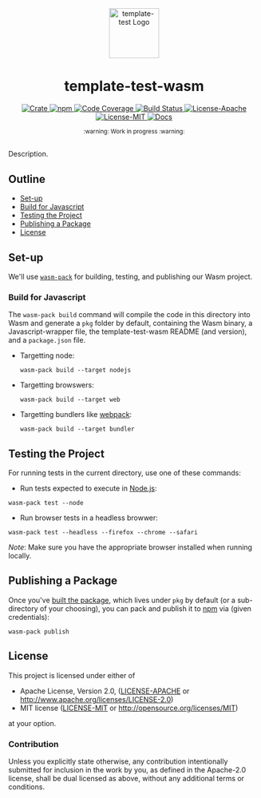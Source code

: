 <div align="center">
  <a href="https://github.com/bgins/template-test" target="_blank">
    <img src="https://raw.githubusercontent.com/bgins/template-test/main/assets/a_logo.png" alt="template-test Logo" width="100"></img>
  </a>

  <h1 align="center">template-test-wasm</h1>

  <p>
    <a href="https://crates.io/crates/template-test-wasm">
      <img src="https://img.shields.io/crates/v/template-test-wasm?label=crates" alt="Crate">
    </a>
    <a href="https://npmjs.com/package/template-test">
      <img src="https://img.shields.io/npm/v/template-test" alt="npm">
    </a>
    <a href="https://codecov.io/gh/bgins/template-test">
      <img src="https://codecov.io/gh/bgins/template-test/branch/main/graph/badge.svg?token=SOMETOKEN" alt="Code Coverage"/>
    </a>
    <a href="https://github.com/bgins/template-test/actions?query=">
      <img src="https://github.com/bgins/template-test/actions/workflows/tests_and_checks.yml/badge.svg" alt="Build Status">
    </a>
    <a href="https://github.com/bgins/template-test/blob/main/LICENSE-APACHE">
      <img src="https://img.shields.io/badge/License-Apache%202.0-blue.svg" alt="License-Apache">
    </a>
    <a href="https://github.com/bgins/template-test/blob/main/LICENSE-MIT">
      <img src="https://img.shields.io/badge/License-MIT-blue.svg" alt="License-MIT">
    </a>
    <a href="https://docs.rs/template-test">
      <img src="https://img.shields.io/static/v1?label=Docs&message=docs.rs&color=blue" alt="Docs">
    </a>
  </p>
</div>

<div align="center"><sub>:warning: Work in progress :warning:</sub></div>

##

Description.

## Outline

- [Set-up](#set-up)
- [Build for Javascript](#build-for-javascript)
- [Testing the Project](#testing-the-project)
- [Publishing a Package](#publishing-a-package)
- [License](#license)

## Set-up

We'll use [`wasm-pack`][wasm-pack] for building, testing, and publishing
our Wasm project.

### Build for Javascript

The `wasm-pack build` command will compile the code in this directory into
Wasm and generate a `pkg` folder by default, containing the Wasm binary, a
Javascript-wrapper file, the template-test-wasm README (and version), and a
`package.json` file.

- Targetting node:

  ```console
  wasm-pack build --target nodejs
  ```

- Targetting browswers:

  ```console
  wasm-pack build --target web
  ```

- Targetting bundlers like [webpack][webpack]:

  ```console
  wasm-pack build --target bundler
  ```

## Testing the Project

For running tests in the current directory, use one of these commands:

- Run tests expected to execute in [Node.js][node-js]:

```console
wasm-pack test --node
```

- Run browser tests in a headless browwer:

```console
wasm-pack test --headless --firefox --chrome --safari
```

*Note*: Make sure you have the appropriate browser installed when running
locally.

## Publishing a Package

Once you've [built the package](#build-for-javascript), which lives under
`pkg` by default (or a sub-directory of your choosing), you can pack and
publish it to [npm][npm] via (given credentials):

```console
wasm-pack publish
```

## License

This project is licensed under either of

- Apache License, Version 2.0, ([LICENSE-APACHE](./LICENSE-APACHE) or http://www.apache.org/licenses/LICENSE-2.0)
- MIT license ([LICENSE-MIT](./LICENSE-MIT) or http://opensource.org/licenses/MIT)

at your option.

### Contribution

Unless you explicitly state otherwise, any contribution intentionally
submitted for inclusion in the work by you, as defined in the Apache-2.0
license, shall be dual licensed as above, without any additional terms or
conditions.


[apache]: https://www.apache.org/licenses/LICENSE-2.0
[mit]: http://opensource.org/licenses/MIT
[node-js]: https://nodejs.dev/en/
[npm]: https://www.npmjs.com/
[wasm-pack]: https://rustwasm.github.io/docs/wasm-pack/
[webpack]: https://webpack.js.org/
